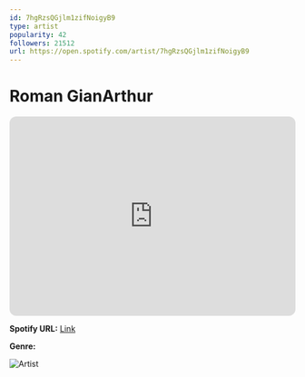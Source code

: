 ```yaml
---
id: 7hgRzsQGjlm1zifNoigyB9
type: artist
popularity: 42
followers: 21512
url: https://open.spotify.com/artist/7hgRzsQGjlm1zifNoigyB9
---
```

# Roman GianArthur

<iframe style="border-radius:12px" src="https://open.spotify.com/embed/artist/7hgRzsQGjlm1zifNoigyB9" width="100%" height="352" frameBorder="0" allowfullscreen="" allow="autoplay; clipboard-write; encrypted-media; fullscreen; picture-in-picture" loading="lazy"></iframe>

**Spotify URL:** [Link](https://open.spotify.com/artist/7hgRzsQGjlm1zifNoigyB9)

**Genre:** 

![Artist](https://i.scdn.co/image/8346ac26edb6d8745dcd69849816e15658c6e3c4)

